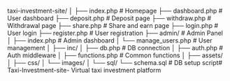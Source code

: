 taxi-investment-site/
│
├── index.php                  # Homepage
├── dashboard.php              # User dashboard
├── deposit.php                # Deposit page
├── withdraw.php               # Withdrawal page
├── share.php                  # Share and earn page
├── login.php                  # User login
├── register.php               # User registration
├── admin/                    # Admin Panel
│   ├── index.php              # Admin dashboard
│   └── manage_users.php       # User management
│
├── inc/
│   ├── db.php                 # DB connection
│   ├── auth.php               # Auth middleware
│   ├── functions.php          # Common functions
│
├── assets/
│   ├── css/
│   └── images/
│
└── sql/
    └── schema.sql             # DB setup script# Taxi-Investment-site-
Virtual taxi investment platform
